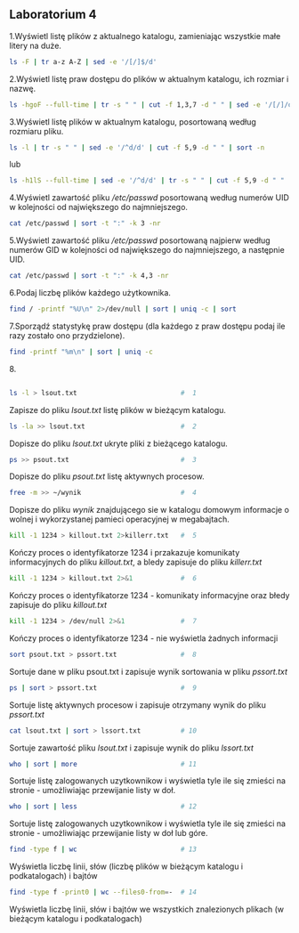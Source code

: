 ## Laboratorium 4

1\.Wyświetl listę plików z aktualnego katalogu, zamieniając wszystkie małe litery na duże. 

```sh
ls -F | tr a-z A-Z | sed -e '/[/]$/d'
```

2\.Wyświetl listę praw dostępu do plików w aktualnym katalogu, ich rozmiar i nazwę.

```sh
ls -hgoF --full-time | tr -s " " | cut -f 1,3,7 -d " " | sed -e '/[/]/d' | tr " " "\t"
```

3\.Wyświetl listę plików w aktualnym katalogu, posortowaną według rozmiaru pliku.

```sh
ls -l | tr -s " " | sed -e '/^d/d' | cut -f 5,9 -d " " | sort -n
```

lub

```sh
ls -h1lS --full-time | sed -e '/^d/d' | tr -s " " | cut -f 5,9 -d " " | tac | tr " " "\t"
```

4\.Wyświetl zawartość pliku */etc/passwd* posortowaną według numerów UID w kolejności od największego do najmniejszego.

```sh
cat /etc/passwd | sort -t ":" -k 3 -nr
```

5\.Wyświetl zawartość pliku */etc/passwd* posortowaną najpierw według numerów GID w kolejności od największego do najmniejszego, a następnie UID.

```sh
cat /etc/passwd | sort -t ":" -k 4,3 -nr
```

6\.Podaj liczbę plików każdego użytkownika.

```sh
find / -printf "%U\n" 2>/dev/null | sort | uniq -c | sort
```

7\.Sporządź statystykę praw dostępu (dla każdego z praw dostępu podaj ile razy zostało ono przydzielone).

```sh 
find -printf "%m\n" | sort | uniq -c
```


8\.

```sh

ls -l > lsout.txt                          #  1
```
Zapisze do pliku *lsout.txt* listę plików w bieżącym katalogu.

```sh
ls -la >> lsout.txt                        #  2
```
Dopisze do pliku *lsout.txt* ukryte pliki z bieżącego katalogu.

```sh
ps >> psout.txt                            #  3
```
Dopisze do pliku *psout.txt* listę aktywnych procesow.

```sh
free -m >> ~/wynik                         #  4
```
Dopisze do pliku *wynik* znajdującego sie w katalogu domowym informacje o wolnej i wykorzystanej pamieci operacyjnej w megabajtach.

```sh
kill -1 1234 > killout.txt 2>killerr.txt   #  5
```
Kończy proces o identyfikatorze 1234 i przakazuje komunikaty informacyjnych do pliku *killout.txt*, a bledy zapisuje do pliku *killerr.txt*

```sh
kill -1 1234 > killout.txt 2>&1            #  6
```
Kończy proces o identyfikatorze 1234 - komunikaty informacyjne oraz błedy zapisuje do pliku *killout.txt*

```sh
kill -1 1234 > /dev/null 2>&1              #  7
```
Kończy proces o identyfikatorze 1234 - nie wyświetla żadnych informacji

```sh
sort psout.txt > pssort.txt                #  8
```
Sortuje dane w pliku psout.txt i zapisuje wynik sortowania w pliku *pssort.txt*

```sh
ps | sort > pssort.txt                     #  9
```
Sortuje listę aktywnych procesow i zapisuje otrzymany wynik do pliku *pssort.txt*

```sh
cat lsout.txt | sort > lssort.txt          # 10
```
Sortuje zawartość pliku *lsout.txt* i zapisuje wynik do pliku *lssort.txt*

```sh
who | sort | more                          # 11
```
Sortuje listę zalogowanych uzytkownikow i wyświetla tyle ile się zmieści na stronie - umożliwiając przewijanie listy w doł.

```sh
who | sort | less                          # 12
```
Sortuje listę zalogowanych uzytkownikow i wyświetla tyle ile się zmieści na stronie - umożliwiając przewijanie listy w doł lub góre.

```sh
find -type f | wc                          # 13
```
Wyświetla liczbę linii, słów (liczbę plików w bieżącym katalogu i podkatalogach) i bajtów 

```sh
find -type f -print0 | wc --files0-from=-  # 14
```
Wyświetla liczbę linii, słów i bajtów we wszystkich znalezionych plikach (w bieżącym katalogu i podkatalogach)
